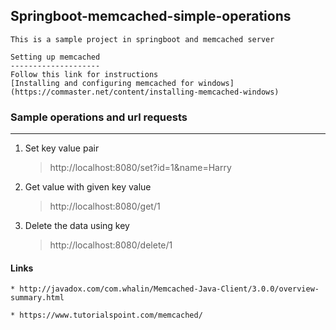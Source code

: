 ## Springboot-memcached-simple-operations

	This is a sample project in springboot and memcached server
	
	Setting up memcached
	--------------------
	Follow this link for instructions
	[Installing and configuring memcached for windows] (https://commaster.net/content/installing-memcached-windows)
	
### Sample operations and url requests
--------------------------------------
1. Set key value pair

	> http://localhost:8080/set?id=1&name=Harry

2. Get value with given key value

	> http://localhost:8080/get/1

3. Delete the data using key

	> http://localhost:8080/delete/1

#### Links

	* http://javadox.com/com.whalin/Memcached-Java-Client/3.0.0/overview-summary.html
	
	* https://www.tutorialspoint.com/memcached/
